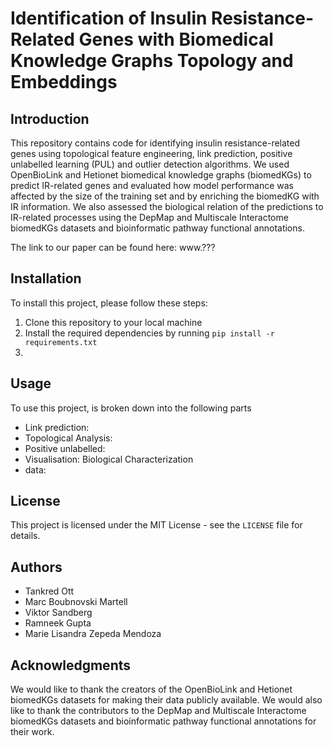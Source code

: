 # Identification of Insulin Resistance-Related Genes with Biomedical Knowledge Graphs Topology and Embeddings

## Introduction

This repository contains code for identifying insulin resistance-related genes using topological feature engineering, link prediction, positive unlabelled learning (PUL) and outlier detection algorithms. We used OpenBioLink and Hetionet biomedical knowledge graphs (biomedKGs) to predict IR-related genes and evaluated how model performance was affected by the size of the training set and by enriching the biomedKG with IR information. We also assessed the biological relation of the predictions to IR-related processes using the DepMap and Multiscale Interactome biomedKGs datasets and bioinformatic pathway functional annotations.

The link to our paper can be found here: www.???

## Installation

To install this project, please follow these steps:

1. Clone this repository to your local machine
2. Install the required dependencies by running `pip install -r requirements.txt`
3.

## Usage

To use this project, is broken down into the following parts

* Link prediction:
* Topological Analysis:
* Positive unlabelled:
* Visualisation: Biological Characterization
* data:



## License

This project is licensed under the MIT License - see the `LICENSE` file for details.

## Authors

- Tankred Ott
- Marc Boubnovski Martell
- Viktor Sandberg
- Ramneek Gupta
- Marie Lisandra Zepeda Mendoza

## Acknowledgments

We would like to thank the creators of the OpenBioLink and Hetionet biomedKGs datasets for making their data publicly available. We would also like to thank the contributors to the DepMap and Multiscale Interactome biomedKGs datasets and bioinformatic pathway functional annotations for their work.
